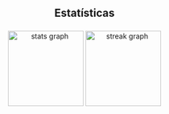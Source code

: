 <h2 align="center">Estatísticas</h2>

###

<div align="center">
  <img src="https://github-readme-stats.vercel.app/api?username=nordestiny&hide_title=false&hide_rank=false&show_icons=true&include_all_commits=true&count_private=true&disable_animations=false&theme=graywhite&locale=pt-br&hide_border=false&order=1&custom_title=Desde:%202025" height="150" alt="stats graph"  />
  <img src="https://streak-stats.demolab.com?user=nordestiny&locale=pt-br&mode=daily&theme=graywhite&hide_border=false&border_radius=9&order=3" height="150" alt="streak graph"  />
</div>

###

<!--
**nordestiny/nordestiny** is a ✨ _special_ ✨ repository because its `README.md` (this file) appears on your GitHub profile.

Here are some ideas to get you started:

- 🔭 I’m currently working on ...
- 🌱 I’m currently learning ...
- 👯 I’m looking to collaborate on ...
- 🤔 I’m looking for help with ...
- 💬 Ask me about ...
- 📫 How to reach me: ...
- 😄 Pronouns: ...
- ⚡ Fun fact: ...
-->
